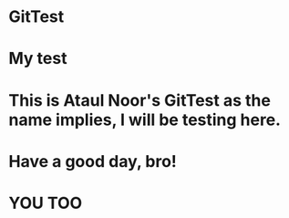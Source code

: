 # GitTest
# My test
# This is Ataul Noor's GitTest as the name implies, I will be testing here.
# Have a good day, bro!
# YOU TOO
